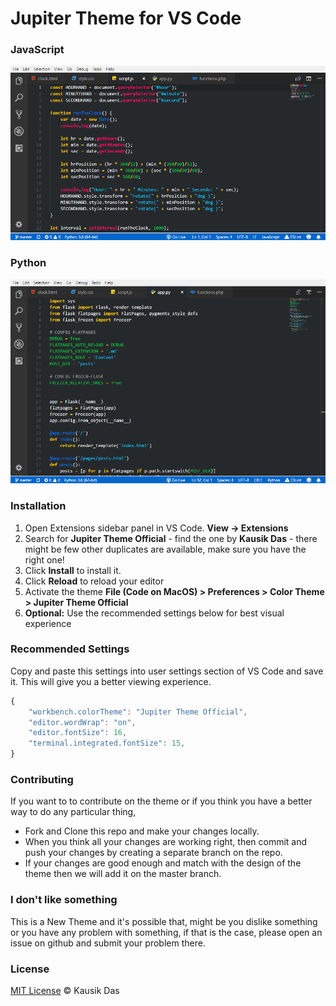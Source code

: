 # Jupiter Theme for VS Code

### JavaScript
![JavaScript](https://raw.githubusercontent.com/iKausik/Jupiter-Theme-Official/master/images/js.png)

### Python
![Python](https://raw.githubusercontent.com/iKausik/Jupiter-Theme-Official/master/images/py.png)

### Installation
1. Open Extensions sidebar panel in VS Code. **View → Extensions**
2. Search for **Jupiter Theme Official** - find the one by **Kausik Das** - there might be few other duplicates are available, make sure you have the right one!
3. Click **Install** to install it.
4. Click **Reload** to reload your editor
5. Activate the theme **File (Code on MacOS) > Preferences > Color Theme > Jupiter Theme Official**
6. **Optional:** Use the recommended settings below for best visual experience

### Recommended Settings
Copy and paste this settings into user settings section of VS Code and save it. This will give you a better viewing experience.<br>
```js
{
    "workbench.colorTheme": "Jupiter Theme Official",
    "editor.wordWrap": "on",
    "editor.fontSize": 16,
    "terminal.integrated.fontSize": 15,
}
```

### Contributing
If you want to to contribute on the theme or if you think you have a better way to do any particular thing, 
* Fork and Clone this repo and make your changes locally.
* When you think all your changes are working right, then commit and push your changes by creating a separate branch on the repo.
* If your changes are good enough and match with the design of the theme then we will add it on the master branch.

### I don't like something
This is a New Theme and it's possible that, might be you dislike something or you have any problem with something, if that is the case, please open an issue on github and submit your problem there.

### License
[MIT License](https://github.com/iKausik/Jupiter-Theme-Official/blob/master/LICENSE) © Kausik Das
